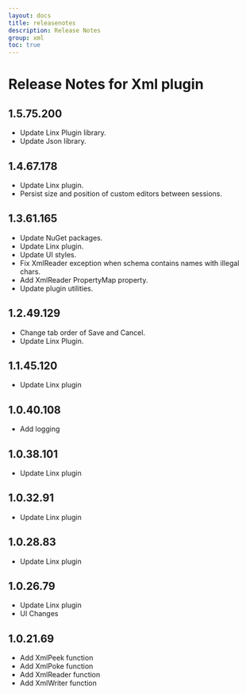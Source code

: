 ```yaml
---
layout: docs
title: releasenotes
description: Release Notes
group: xml
toc: true
---
```

# Release Notes for Xml plugin
<a id="1_5_75_200"></a>
## 1.5.75.200
- Update Linx Plugin library.
- Update Json library.

<a id="1_4_67_178"></a>
## 1.4.67.178
- Update Linx plugin.
- Persist size and position of custom editors between sessions.
<a id="1_3_61_165"></a>
## 1.3.61.165
- Update NuGet packages.
- Update Linx plugin.
- Update UI styles.
- Fix XmlReader exception when schema contains names with illegal chars.
- Add XmlReader PropertyMap property.
- Update plugin utilities.
<a id="1_2_49_129"></a>
## 1.2.49.129
- Change tab order of Save and Cancel.
- Update Linx Plugin.
<a id="1_1_45_120"></a>
## 1.1.45.120
- Update Linx plugin
<a id="1_0_40_108"></a>
## 1.0.40.108
- Add logging
<a id="1_0_38_101"></a>
## 1.0.38.101
- Update Linx plugin
<a id="1_0_32_91"></a>
## 1.0.32.91
- Update Linx plugin
<a id="1_0_28_83"></a>
## 1.0.28.83
- Update Linx plugin
<a id="1_0_26_79"></a>
## 1.0.26.79
- Update Linx plugin
- UI Changes
<a id="1_0_21_69"></a>
## 1.0.21.69
- Add XmlPeek function
- Add XmlPoke function
- Add XmlReader function
- Add XmlWriter function
